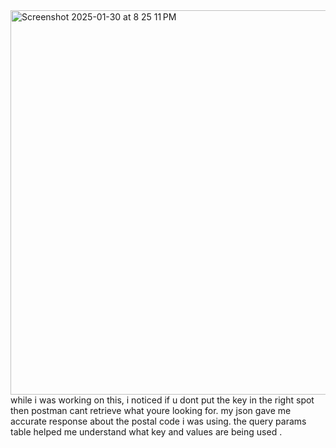 <img width="615" alt="Screenshot 2025-01-30 at 8 25 11 PM" src="https://github.com/user-attachments/assets/620c265a-1310-44b8-aa5f-de2c058f786c" />
while i was working on this, i noticed if u dont put the key in the right spot then postman cant retrieve what youre looking for. 
my json gave me accurate response about the postal code i was using.
the query params table helped me understand what key and values are being used .
